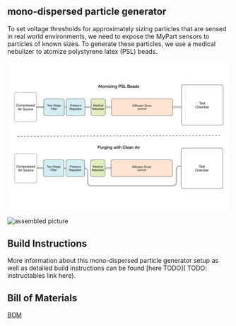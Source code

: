 ##  mono-dispersed particle generator

To set voltage thresholds for approximately sizing particles that are sensed in real world environments, we need to expose the MyPart sensors to particles of known sizes. To generate these particles, we use a medical nebulizer to atomize polystyrene latex (PSL) beads.

![block diagram](../images/diagram_nebulizer.png "block diagram of particle generator")

![assembled picture](../images/nebulizer.jpg "image of nebulizing setup")

## Build Instructions

More information about this mono-dispersed particle generator setup as well as detailed build instructions can be found [here TODO]( TODO: instructables link here). 

## Bill of Materials

[BOM](https://docs.google.com/spreadsheets/d/1qyP5fldau5yDtOjCsOBKHUKptpTI_-H6egNNXXvY-Kw/edit?usp=sharing "link for bill of materials")

 
